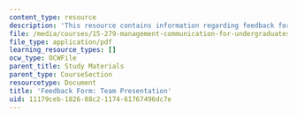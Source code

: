 ```yaml
---
content_type: resource
description: 'This resource contains information regarding feedback form: team presentation.'
file: /media/courses/15-279-management-communication-for-undergraduates-fall-2012/11179ceb182688c2117461767496dc7e_MIT15_279F12_presGroupFdbk.pdf
file_type: application/pdf
learning_resource_types: []
ocw_type: OCWFile
parent_title: Study Materials
parent_type: CourseSection
resourcetype: Document
title: 'Feedback Form: Team Presentation'
uid: 11179ceb-1826-88c2-1174-61767496dc7e
---
```

